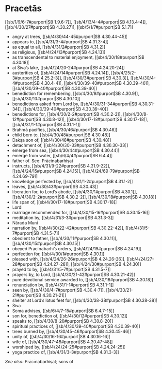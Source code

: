 # Pracetās

[[sb/1/9/6-7#purport|SB 1.9.6-7]], [[sb/4/13/4-4#purport|SB 4.13.4-4]], [[sb/4/30/27#purport|SB 4.30.27]], [[sb/5/1/7#purport|SB 5.1.7]]

* angry at trees, [[sb/4/30/44-45#purport|SB 4.30.44-45]]
* appears to, [[sb/4/31/3-4#purport|SB 4.31.3-4]]
* as equal to all, [[sb/4/31/2#purport|SB 4.31.2]]
* as religious, [[sb/4/24/13#purport|SB 4.24.13]]
* as transcendental to material enjoyment, [[sb/4/30/18#purport|SB 4.30.18]]
* at Śiva’s lake, [[sb/4/24/20-24#purport|SB 4.24.20-24]]
* austerities of, [[sb/4/24/14#purport|SB 4.24.14]], [[sb/4/25/2-3#purport|SB 4.25.2-3]], [[sb/4/30/3#purport|SB 4.30.3]], [[sb/4/30/4-4#purport|SB 4.30.4-4]], [[sb/4/30/39-40#purport|SB 4.30.39-40]], [[sb/4/30/39-40#purport|SB 4.30.39-40]]
* benediction for remembering, [[sb/4/30/9#purport|SB 4.30.9]], [[sb/4/30/10#purport|SB 4.30.10]]
* benedictions asked from Lord by, [[sb/4/30/31-34#purport|SB 4.30.31-34]], [[sb/4/30/39-40#purport|SB 4.30.39-40]]
* benedictions for, [[sb/4/30/2-2#purport|SB 4.30.2-2]], [[sb/4/30/8-12#purport|SB 4.30.8-12]], [[sb/4/30/17-18#purport|SB 4.30.17-18]], [[sb/4/31/1-1#purport|SB 4.31.1-1]]
* Brahmā pacifies, [[sb/4/30/46#purport|SB 4.30.46]]
* child born to, [[sb/4/30/48#purport|SB 4.30.48]]
* Dakṣa son of, [[sb/4/30/48#purport|SB 4.30.48]]
* detachment of, [[sb/4/30/30-33#purport|SB 4.30.30-33]]
* emerge from sea, [[sb/4/30/44#purport|SB 4.30.44]]
* emerge from water, [[sb/6/4/4#purport|SB 6.4.4]]
* father of. See: Prācīnabarhiṣat
* instructs, [[sb/4/31/9-22#purport|SB 4.31.9-22]], [[sb/4/24/15#purport|SB 4.24.15]], [[sb/4/24/69-79#purport|SB 4.24.69-79]]
* knowledge perfected by, [[sb/4/31/1-2#purport|SB 4.31.1-2]]
* leaves, [[sb/4/30/43#purport|SB 4.30.43]]
* liberation for, to Lord’s abode, [[sb/4/30/1#purport|SB 4.30.1]], [[sb/4/30/2-2#purport|SB 4.30.2-2]], [[sb/4/30/18#purport|SB 4.30.18]]
* life span of, [[sb/4/30/17-18#purport|SB 4.30.17-18]]
* Lord
* marriage recommended for, [[sb/4/30/15-16#purport|SB 4.30.15-16]]
* meditation by, [[sb/4/31/3-3#purport|SB 4.31.3-3]]
* Nārada Muni
* narration by, [[sb/4/30/22-42#purport|SB 4.30.22-42]], [[sb/4/31/5-7#purport|SB 4.31.5-7]]
* obedient to father, [[sb/4/30/11#purport|SB 4.30.11]], [[sb/4/30/15#purport|SB 4.30.15]]
* obeyed Prācīnabarhi’s orders, [[sb/4/24/19#purport|SB 4.24.19]]
* perfection for, [[sb/4/30/1#purport|SB 4.30.1]]
* pleased with, [[sb/4/24/26-26#purport|SB 4.24.26-26]], [[sb/4/24/27-28#purport|SB 4.24.27-28]], [[sb/4/24/30#purport|SB 4.24.30]]
* prayed to by, [[sb/4/31/5-7#purport|SB 4.31.5-7]]
* prayers by, to Lord, [[sb/4/30/21-42#purport|SB 4.30.21-42]]
* pure devotional service awarded to, [[sb/4/30/18#purport|SB 4.30.18]]
* renunciation by, [[sb/4/31/1-1#purport|SB 4.31.1-1]]
* seen by, [[sb/4/30/4-7#purport|SB 4.30.4-7]], [[sb/4/30/21-21#purport|SB 4.30.21-21]]
* shelter at Lord’s lotus feet for, [[sb/4/30/38-38#purport|SB 4.30.38-38]]
* Śiva
* Soma advises, [[sb/6/4/7-15#purport|SB 6.4.7-15]]
* son for, benediction of, [[sb/4/30/12#purport|SB 4.30.12]]
* speaks to, [[sb/4/30/8-20#purport|SB 4.30.8-20]]
* spiritual practices of, [[sb/4/30/39-40#purport|SB 4.30.39-40]]
* trees burned by, [[sb/4/30/45-46#purport|SB 4.30.45-46]]
* unity of, [[sb/4/30/16-16#purport|SB 4.30.16-16]]
* wife of, [[sb/4/30/47-48#purport|SB 4.30.47-48]]
* worshiped by, [[sb/4/24/24-25#purport|SB 4.24.24-25]]
* yoga practice of, [[sb/4/31/3-3#purport|SB 4.31.3-3]]

*See also:* Prācīnabarhiṣat; sons of

